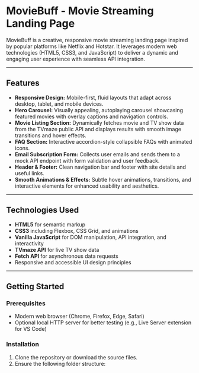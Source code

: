 # MovieBuff - Movie Streaming Landing Page

MovieBuff is a creative, responsive movie streaming landing page inspired by popular platforms like Netflix and Hotstar. It leverages modern web technologies (HTML5, CSS3, and JavaScript) to deliver a dynamic and engaging user experience with seamless API integration.

---

## Features

- **Responsive Design:** Mobile-first, fluid layouts that adapt across desktop, tablet, and mobile devices.
- **Hero Carousel:** Visually appealing, autoplaying carousel showcasing featured movies with overlay captions and navigation controls.
- **Movie Listing Section:** Dynamically fetches movie and TV show data from the TVmaze public API and displays results with smooth image transitions and hover effects.
- **FAQ Section:** Interactive accordion-style collapsible FAQs with animated icons.
- **Email Subscription Form:** Collects user emails and sends them to a mock API endpoint with form validation and user feedback.
- **Header & Footer:** Clean navigation bar and footer with site details and useful links.
- **Smooth Animations & Effects:** Subtle hover animations, transitions, and interactive elements for enhanced usability and aesthetics.

---

## Technologies Used

- **HTML5** for semantic markup
- **CSS3** including Flexbox, CSS Grid, and animations
- **Vanilla JavaScript** for DOM manipulation, API integration, and interactivity
- **TVmaze API** for live TV show data
- **Fetch API** for asynchronous data requests
- Responsive and accessible UI design principles

---

## Getting Started

### Prerequisites

- Modern web browser (Chrome, Firefox, Edge, Safari)
- Optional local HTTP server for better testing (e.g., Live Server extension for VS Code)

### Installation

1. Clone the repository or download the source files.
2. Ensure the following folder structure:

